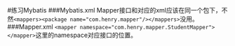 #练习Mybatis
###Mybatis.xml
Mapper接口和对应的xml应该在同一个包下，不然``<mappers><package name="com.henry.mapper"/></mappers>``没用。
###Mapper.xml
``<mapper namespace="com.henry.mapper.StudentMapper"></mapper>``这里的namespace对应接口的位置。

